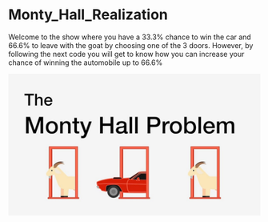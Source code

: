 # Monty_Hall_Realization
Welcome to the show where you have a 33.3% chance to win the car and 66.6% to leave with the goat by choosing one of the 3 doors. However, by following the next code you will get to know how you can increase your chance of winning the automobile up to 66.6%

![alt text](https://github.com/Islambekkurakbay/Monty_Hall_Realization/blob/main/monty_hall.png?raw=true)
